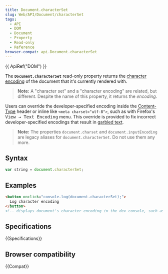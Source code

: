 ```yaml
---
title: Document.characterSet
slug: Web/API/Document/characterSet
tags:
  - API
  - DOM
  - Document
  - Property
  - Read-only
  - Reference
browser-compat: api.Document.characterSet
---
```

{{ ApiRef("DOM") }}

The **`Document.characterSet`**
read-only property returns the [character encoding](/en-US/docs/Glossary/character_encoding) of the
document that it's currently rendered with.

> **Note:** A "character set" and a "character encoding" are related, but different. Despite the
> name of this property, it returns the _encoding_.

Users can override the developer-specified encoding inside the [Content-Type](/en-US/docs/Web/HTTP/Headers/Content-Type) header or inline
like `<meta charset="utf-8">`, such as with Firefox's <kbd>View → Text
Encoding</kbd> menu. This override is provided to fix incorrect developer-specified
encodings that result in [garbled
text](https://en.wikipedia.org/wiki/Mojibake).

> **Note:** The properties `document.charset` and `document.inputEncoding`
> are legacy aliases for `document.characterSet`. Do not use them any more.

## Syntax

```js
var string = document.characterSet;
```

## Examples

```html
<button onclick="console.log(document.characterSet);">
  Log character encoding
</button>
<!-- displays document's character encoding in the dev console, such as "ISO-8859-1" or "UTF-8" -->
```

## Specifications

{{Specifications}}

## Browser compatibility

{{Compat}}
